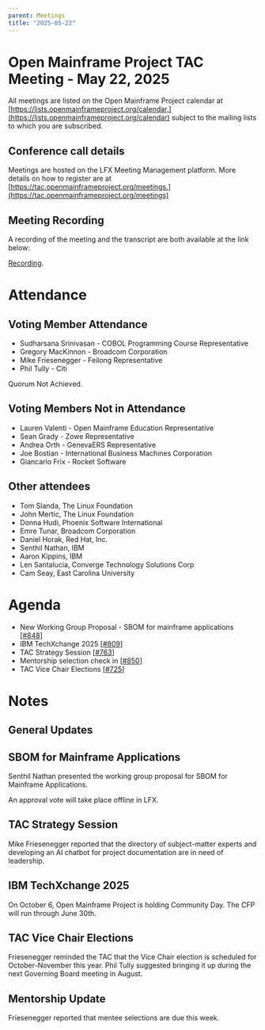 ```yaml
---
parent: Meetings
title: "2025-05-22"
---
```


# Open Mainframe Project TAC Meeting - May 22, 2025

All meetings are listed on the Open Mainframe Project calendar at [https://lists.openmainframeproject.org/calendar,](https://lists.openmainframeproject.org/calendar) subject to the mailing lists to which you are subscribed.

## Conference call details

Meetings are hosted on the LFX Meeting Management platform. More details on how to register are at [https://tac.openmainframeproject.org/meetings.](https://tac.openmainframeproject.org/meetings)

## Meeting Recording

A recording of the meeting and the transcript are both available at the link below:

[Recording](https://zoom.us/rec/play/gOGXrZDcdRMYqoAaHIli8q9uh2-NZFzSiMauX74Vh8GAGC2Mf1s9hYBOLQckiP5S3F_4pSeo7OsIcsMV.0nPjVGU8Js95jsdU?eagerLoadZvaPages=sidemenu.billing.plan_management&accessLevel=meeting&canPlayFromShare=true&from=share_recording_detail&continueMode=true&componentName=rec-play&originRequestUrl=https%3A%2F%2Fzoom.us%2Frec%2Fshare%2FskR-dsaR-mKAFjlcHlbegWm77koFSiC1E2oaWYHnQ61lqdVSgt9FRyQy5hwbivrv.VX4hNVQpZoE_LbSO).

# Attendance

## Voting Member Attendance

* Sudharsana Srinivasan - COBOL Programming Course Representative
* Gregory MacKinnon - Broadcom Corporation
* Mike Friesenegger - Feilong Representative
* Phil Tully - Citi

Quorum Not Achieved.

## Voting Members Not in Attendance

* Lauren Valenti - Open Mainframe Education Representative
* Sean Grady - Zowe Representative
* Andrea Orth - GenevaERS Representative
* Joe Bostian - International Business Machines Corporation
* Giancarlo Frix - Rocket Software

## Other attendees

* Tom Slanda, The Linux Foundation
* John Mertic, The Linux Foundation
* Donna Hudi, Phoenix Software International
* Emre Tunar, Broadcom Corporation
* Daniel Horak, Red Hat, Inc.
* Senthil Nathan, IBM
* Aaron Kippins, IBM
* Len Santalucia, Converge Technology Solutions Corp
* Cam Seay, East Carolina University

# Agenda

* New Working Group Proposal - SBOM for mainframe applications [[#848](https://github.com/orgs/openmainframeproject/projects/21/views/1?pane=issue&itemId=111789055&issue=openmainframeproject%7Ctac%7C848)]
* IBM TechXchange 2025 [[#809](https://github.com/orgs/openmainframeproject/projects/21/views/1?pane=issue&itemId=101643770&issue=openmainframeproject%7Ctac%7C809)]
* TAC Strategy Session [[#763](https://github.com/orgs/openmainframeproject/projects/21/views/1?pane=issue&itemId=95733699&issue=openmainframeproject%7Ctac%7C763)]
* Mentorship selection check in [[#850](https://github.com/orgs/openmainframeproject/projects/21/views/1?pane=issue&itemId=111789650&issue=openmainframeproject%7Ctac%7C850)]
* TAC Vice Chair Elections [[#725](https://github.com/orgs/openmainframeproject/projects/21/views/1?pane=issue&itemId=85535845&issue=openmainframeproject%7Ctac%7C725)]


# Notes

## General Updates

## SBOM for Mainframe Applications

Senthil Nathan presented the working group proposal for SBOM for Mainframe Applications.  

An approval vote will take place offline in LFX.

## TAC Strategy Session

Mike Friesenegger reported that the directory of subject-matter experts and developing an AI chatbot for project documentation are in need of leadership.  

## IBM TechXchange 2025

On October 6, Open Mainframe Project is holding Community Day.  The CFP will run through June 30th.

## TAC Vice Chair Elections

Friesenegger reminded the TAC that the Vice Chair election is scheduled for October-November this year.  Phil Tully suggested bringing it up during the next Governing Board meeting in August.

## Mentorship Update

Friesenegger reported that mentee selections are due this week.
